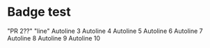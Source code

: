# Badge test 
"PR 2??" 
"line" 
Autoline 3
Autoline 4
Autoline 5
Autoline 6
Autoline 7
Autoline 8
Autoline 9
Autoline 10
